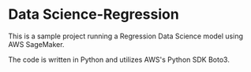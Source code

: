 # Data Science-Regression


This is a sample project running a Regression Data Science model using AWS SageMaker.

The code is written in Python and utilizes AWS's Python SDK Boto3.  
